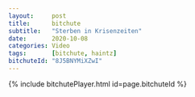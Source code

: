 ```yaml
---
layout:     post
title:      bitchute
subtitle:   "Sterben in Krisenzeiten"
date:       2020-10-08
categories: Video
tags:       [bitchute, haintz]
bitchuteId: "8J5BNYMiXZwI"
---
```


{% include bitchutePlayer.html id=page.bitchuteId %}

